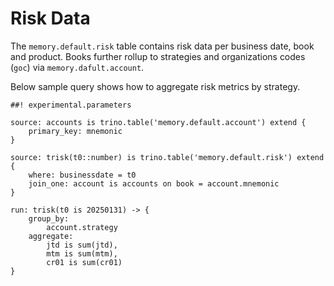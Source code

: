 # Risk Data

The `memory.default.risk` table contains risk data per business date, book and product. Books further rollup to strategies and organizations codes (`goc`) via `memory.dafult.account`.


Below sample query shows how to aggregate risk metrics by strategy.

```malloy
##! experimental.parameters

source: accounts is trino.table('memory.default.account') extend {
    primary_key: mnemonic
}

source: trisk(t0::number) is trino.table('memory.default.risk') extend {
    where: businessdate = t0
    join_one: account is accounts on book = account.mnemonic
}

run: trisk(t0 is 20250131) -> {
    group_by:
        account.strategy
    aggregate:
        jtd is sum(jtd),
        mtm is sum(mtm),
        cr01 is sum(cr01)
}
```
